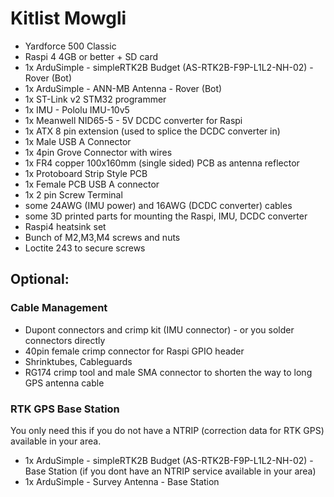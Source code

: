# Kitlist Mowgli

* Yardforce 500 Classic
* Raspi 4 4GB or better + SD card
* 1x ArduSimple - simpleRTK2B Budget (AS-RTK2B-F9P-L1L2-NH-02) - Rover (Bot)
* 1x ArduSimple - ANN-MB Antenna - Rover (Bot)
* 1x ST-Link v2 STM32 programmer 
* 1x IMU - Pololu IMU-10v5
* 1x Meanwell NID65-5 - 5V DCDC converter for Raspi
* 1x ATX 8 pin extension (used to splice the DCDC converter in)
* 1x Male USB A Connector 
* 1x 4pin Grove Connector with wires
* 1x FR4 copper 100x160mm (single sided) PCB as antenna reflector
* 1x Protoboard Strip Style PCB 
* 1x Female PCB USB A connector
* 1x 2 pin Screw Terminal
* some 24AWG (IMU power) and 16AWG (DCDC converter) cables
* some 3D printed parts for mounting the Raspi, IMU, DCDC converter
* Raspi4 heatsink set
* Bunch of M2,M3,M4 screws and nuts
* Loctite 243 to secure screws
 
## Optional:

### Cable Management

* Dupont connectors and crimp kit (IMU connector) - or you solder connectors directly
* 40pin female crimp connector for Raspi GPIO header
* Shrinktubes, Cableguards
* RG174 crimp tool and male SMA connector to shorten the way to long GPS antenna cable

### RTK GPS Base Station

You only need this if you do not have a NTRIP (correction data for RTK GPS) available in your area.

* 1x ArduSimple - simpleRTK2B Budget (AS-RTK2B-F9P-L1L2-NH-02) - Base Station (if you dont have an NTRIP service available in your area) 
* 1x ArduSimple - Survey Antenna - Base Station




